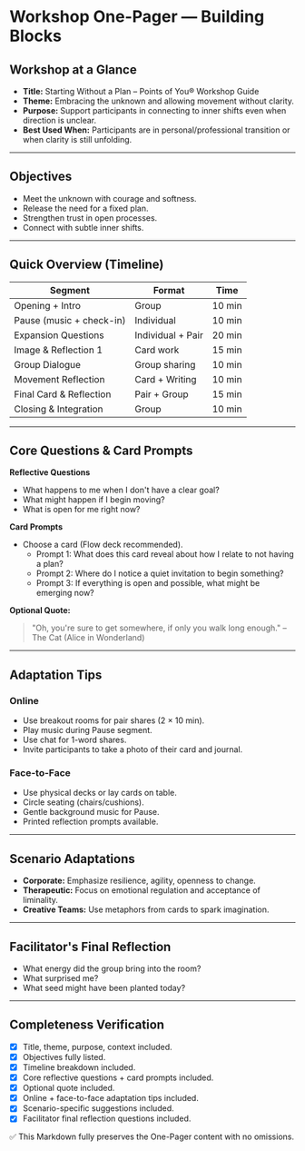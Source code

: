 # Workshop One-Pager — Building Blocks

## Workshop at a Glance
- **Title:** Starting Without a Plan – Points of You® Workshop Guide  
- **Theme:** Embracing the unknown and allowing movement without clarity.  
- **Purpose:** Support participants in connecting to inner shifts even when direction is unclear.  
- **Best Used When:** Participants are in personal/professional transition or when clarity is still unfolding.  

---

## Objectives
- Meet the unknown with courage and softness.  
- Release the need for a fixed plan.  
- Strengthen trust in open processes.  
- Connect with subtle inner shifts.  

---

## Quick Overview (Timeline)

| Segment                 | Format            | Time  |
|--------------------------|------------------|-------|
| Opening + Intro          | Group            | 10 min |
| Pause (music + check-in) | Individual       | 10 min |
| Expansion Questions      | Individual + Pair| 20 min |
| Image & Reflection 1     | Card work        | 15 min |
| Group Dialogue           | Group sharing    | 10 min |
| Movement Reflection      | Card + Writing   | 10 min |
| Final Card & Reflection  | Pair + Group     | 15 min |
| Closing & Integration    | Group            | 10 min |

---

## Core Questions & Card Prompts
**Reflective Questions**  
- What happens to me when I don't have a clear goal?  
- What might happen if I begin moving?  
- What is open for me right now?  

**Card Prompts**  
- Choose a card (Flow deck recommended).  
  - Prompt 1: What does this card reveal about how I relate to not having a plan?  
  - Prompt 2: Where do I notice a quiet invitation to begin something?  
  - Prompt 3: If everything is open and possible, what might be emerging now?  

**Optional Quote:**  
> "Oh, you're sure to get somewhere, if only you walk long enough." – The Cat (Alice in Wonderland)  

---

## Adaptation Tips
### Online
- Use breakout rooms for pair shares (2 × 10 min).  
- Play music during Pause segment.  
- Use chat for 1-word shares.  
- Invite participants to take a photo of their card and journal.  

### Face-to-Face
- Use physical decks or lay cards on table.  
- Circle seating (chairs/cushions).  
- Gentle background music for Pause.  
- Printed reflection prompts available.  

---

## Scenario Adaptations
- **Corporate:** Emphasize resilience, agility, openness to change.  
- **Therapeutic:** Focus on emotional regulation and acceptance of liminality.  
- **Creative Teams:** Use metaphors from cards to spark imagination.  

---

## Facilitator's Final Reflection
- What energy did the group bring into the room?  
- What surprised me?  
- What seed might have been planted today?  

---

## Completeness Verification
- [x] Title, theme, purpose, context included.  
- [x] Objectives fully listed.  
- [x] Timeline breakdown included.  
- [x] Core reflective questions + card prompts included.  
- [x] Optional quote included.  
- [x] Online + face-to-face adaptation tips included.  
- [x] Scenario-specific suggestions included.  
- [x] Facilitator final reflection questions included.  

✅ This Markdown fully preserves the One-Pager content with no omissions.
